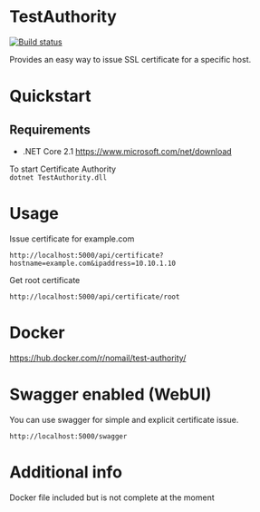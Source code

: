 # TestAuthority

[![Build status](https://ci.appveyor.com/api/projects/status/9xmg595d0ps2r0uw?svg=true)](https://ci.appveyor.com/project/nomailme/testauthority)

Provides an easy way to issue SSL certificate for a specific host.

# Quickstart

## Requirements

* .NET Core 2.1 https://www.microsoft.com/net/download

To start Certificate Authority  
`dotnet TestAuthority.dll`

# Usage

Issue certificate for example.com

`http://localhost:5000/api/certificate?hostname=example.com&ipaddress=10.10.1.10`

Get root certificate

`http://localhost:5000/api/certificate/root`

# Docker

https://hub.docker.com/r/nomail/test-authority/

# Swagger enabled (WebUI)

You can use swagger for simple and explicit certificate issue.

`http://localhost:5000/swagger`

# Additional info

Docker file included but is not complete at the moment
